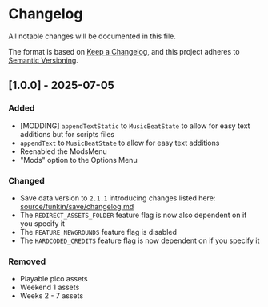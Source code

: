 # Changelog
All notable changes will be documented in this file.

The format is based on [Keep a Changelog](https://keepachangelog.com/en/1.0.0/),
and this project adheres to [Semantic Versioning](https://semver.org/spec/v2.0.0.html).

## [1.0.0] - 2025-07-05
### Added
- [MODDING] `appendTextStatic` to `MusicBeatState` to allow for easy text additions but for scripts files
- `appendText` to `MusicBeatState` to allow for easy text additions
- Reenabled the ModsMenu
- "Mods" option to the Options Menu
### Changed
- Save data version to `2.1.1` introducing changes listed here: [source/funkin/save/changelog.md](source/funkin/save/changelog.md)
- The `REDIRECT_ASSETS_FOLDER` feature flag is now also dependent on if you specify it
- The `FEATURE_NEWGROUNDS` feature flag is disabled
- The `HARDCODED_CREDITS` feature flag is now dependent on if you specify it
### Removed
- Playable pico assets
- Weekend 1 assets
- Weeks 2 - 7 assets
